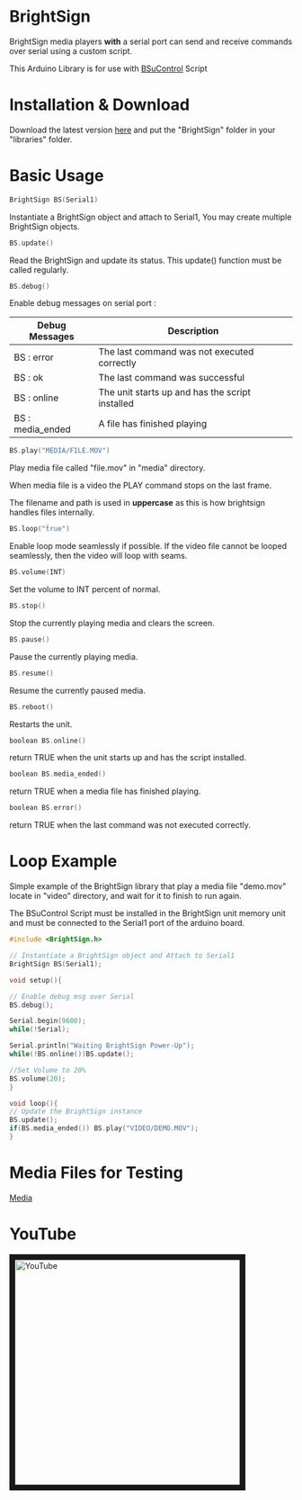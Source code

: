 # BrightSign

BrightSign media players **with** a serial port can send and receive commands over serial using a custom script.

This Arduino Library is for use with [BSuControl](https://github.com/zarpli/BSuControl) Script

# Installation & Download

Download the latest version [here](https://github.com/zarpli/BrightSign/archive/refs/heads/main.zip) and put the "BrightSign" folder in your "libraries" folder.

# Basic Usage
```C++
BrightSign BS(Serial1)
```
Instantiate a BrightSign object and attach to Serial1, You may create multiple BrightSign objects.

```C++
BS.update()
```
Read the BrightSign and update its status. This update() function must be called regularly.

```C++
BS.debug()  
```
Enable debug messages on serial port :

|Debug Messages|Description|
|---|---|
|BS : error|The last command was not executed correctly|
|BS : ok|The last command was successful|
|BS : online|The unit starts up and has the script installed|
|BS : media_ended|A file has finished playing|

```C++
BS.play("MEDIA/FILE.MOV")
```
Play media file called "file.mov" in "media" directory.

When media file is a video the PLAY command stops on the last frame.

The filename and path is used in **uppercase** as this is how brightsign handles files internally.

```C++
BS.loop("ẗrue")
```
Enable loop mode seamlessly if possible. If the video file cannot be looped seamlessly, then the video will loop with seams.

```C++
BS.volume(INT)
```
Set the volume to INT percent of normal.

```C++
BS.stop()
```
Stop the currently playing media and clears the screen.

```C++
BS.pause()
```
Pause the currently playing media.

```C++
BS.resume()
```
Resume the currently paused media.

```C++
BS.reboot()
```
Restarts the unit.

```C++
boolean BS.online()
```
return TRUE when the unit starts up and has the script installed.

```C++
boolean BS.media_ended()
```
return TRUE when a media file has finished playing.

```C++
boolean BS.error()
```
return TRUE when the last command was not executed correctly.


# Loop Example

Simple example of the BrightSign library that play a media file "demo.mov" locate in "video" directory, and wait for it to finish to run again.
  
The BSuControl Script must be installed in the BrightSign unit memory unit and must be connected to the Serial1 port of the arduino board.  

```C++
#include <BrightSign.h>

// Instantiate a BrightSign object and Attach to Serial1
BrightSign BS(Serial1);   

void setup(){

// Enable debug msg over Serial
BS.debug();               

Serial.begin(9600);
while(!Serial);

Serial.println("Waiting BrightSign Power-Up");
while(!BS.online())BS.update(); 

//Set Volume to 20%
BS.volume(20);            
}

void loop(){
// Update the BrightSign instance
BS.update();
if(BS.media_ended()) BS.play("VIDEO/DEMO.MOV");
}
```
# Media Files for Testing

[Media](https://github.com/zarpli/Media)

# YouTube

<a href="http://www.youtube.com/watch?feature=player_embedded&v=v_Xolq-GvfM" target="_blank"><img src="http://img.youtube.com/vi/v_Xolq-GvfM/0.jpg" alt="YouTube" width="400" border="10"/></a>
